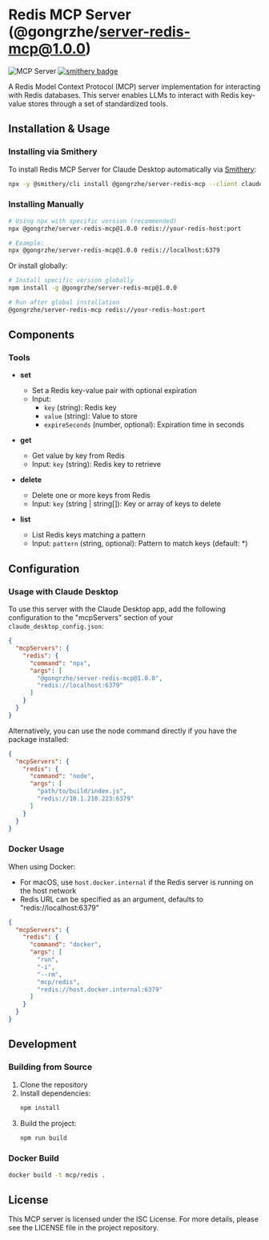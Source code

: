 # Redis MCP Server (@gongrzhe/server-redis-mcp@1.0.0)

![](https://badge.mcpx.dev?type=server 'MCP Server')
[![smithery badge](https://smithery.ai/badge/@gongrzhe/server-redis-mcp)](https://smithery.ai/server/@gongrzhe/server-redis-mcp)

A Redis Model Context Protocol (MCP) server implementation for interacting with Redis databases. This server enables LLMs to interact with Redis key-value stores through a set of standardized tools.

## Installation & Usage

### Installing via Smithery

To install Redis MCP Server for Claude Desktop automatically via [Smithery](https://smithery.ai/server/@gongrzhe/server-redis-mcp):

```bash
npx -y @smithery/cli install @gongrzhe/server-redis-mcp --client claude
```

### Installing Manually
```bash
# Using npx with specific version (recommended)
npx @gongrzhe/server-redis-mcp@1.0.0 redis://your-redis-host:port

# Example:
npx @gongrzhe/server-redis-mcp@1.0.0 redis://localhost:6379
```

Or install globally:

```bash
# Install specific version globally
npm install -g @gongrzhe/server-redis-mcp@1.0.0

# Run after global installation
@gongrzhe/server-redis-mcp redis://your-redis-host:port
```

## Components

### Tools

- **set**
  - Set a Redis key-value pair with optional expiration
  - Input:
    - `key` (string): Redis key
    - `value` (string): Value to store
    - `expireSeconds` (number, optional): Expiration time in seconds

- **get**
  - Get value by key from Redis
  - Input: `key` (string): Redis key to retrieve

- **delete**
  - Delete one or more keys from Redis
  - Input: `key` (string | string[]): Key or array of keys to delete

- **list**
  - List Redis keys matching a pattern
  - Input: `pattern` (string, optional): Pattern to match keys (default: *)

## Configuration

### Usage with Claude Desktop

To use this server with the Claude Desktop app, add the following configuration to the "mcpServers" section of your `claude_desktop_config.json`:

```json
{
  "mcpServers": {
    "redis": {
      "command": "npx",
      "args": [
        "@gongrzhe/server-redis-mcp@1.0.0",
        "redis://localhost:6379"
      ]
    }
  }
}
```

Alternatively, you can use the node command directly if you have the package installed:

```json
{
  "mcpServers": {
    "redis": {
      "command": "node",
      "args": [
        "path/to/build/index.js",
        "redis://10.1.210.223:6379"
      ]
    }
  }
}
```

### Docker Usage

When using Docker:
* For macOS, use `host.docker.internal` if the Redis server is running on the host network
* Redis URL can be specified as an argument, defaults to "redis://localhost:6379"

```json
{
  "mcpServers": {
    "redis": {
      "command": "docker",
      "args": [
        "run", 
        "-i", 
        "--rm", 
        "mcp/redis", 
        "redis://host.docker.internal:6379"
      ]
    }
  }
}
```

## Development

### Building from Source

1. Clone the repository
2. Install dependencies:
   ```bash
   npm install
   ```
3. Build the project:
   ```bash
   npm run build
   ```

### Docker Build

```bash
docker build -t mcp/redis .
```

## License

This MCP server is licensed under the ISC License. For more details, please see the LICENSE file in the project repository.
